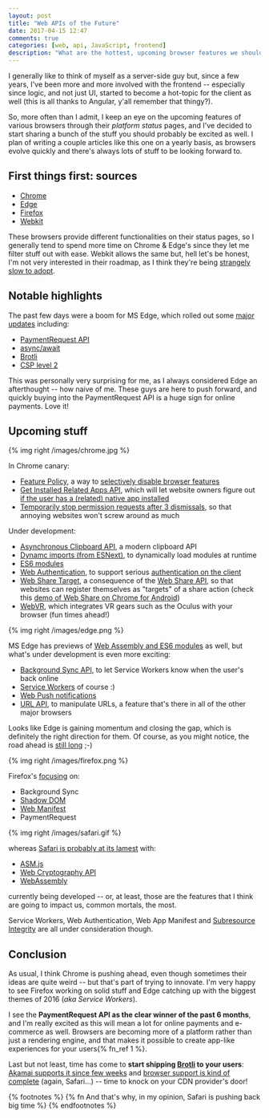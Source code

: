 ```yaml
---
layout: post
title: "Web APIs of the Future"
date: 2017-04-15 12:47
comments: true
categories: [web, api, JavaScript, frontend]
description: "What are the hottest, upcoming browser features we should be excited about?"
---
```


I generally like to think of myself as a server-side guy but, since a few
years, I've been more and more involved with the frontend -- especially
since logic, and not just UI, started to become a hot-topic for the client as
well (this is all thanks to Angular, y'all remember that thingy?).

So, more often than I admit, I keep an eye on the upcoming features of various
browsers through their *platform status* pages, and I've decided to start sharing
a bunch of the stuff you should probably be excited as well. I plan of writing
a couple articles like this one on a yearly basis, as browsers evolve quickly and
there's always lots of stuff to be looking forward to.

<!-- more -->

## First things first: sources

* [Chrome](https://www.chromestatus.com/features)
* [Edge](https://developer.microsoft.com/en-us/microsoft-edge/platform/status/)
* [Firefox](https://platform-status.mozilla.org/)
* [Webkit](https://webkit.org/status/)

These browsers provide different functionalities on their status pages, so I
generally tend to spend more time on Chrome & Edge's since they let me filter
stuff out with ease. Webkit allows the same but, hell let's be honest, I'm not
very interested in their roadmap, as I think they're being
[strangely slow to adopt](https://arstechnica.com/information-technology/2015/06/op-ed-safari-is-the-new-internet-explorer/).

## Notable highlights

The past few days were a boom for MS Edge, which rolled out some [major updates](https://blogs.windows.com/msedgedev/2017/04/11/introducing-edgehtml-15/?utm_content=buffer9f1e8&utm_medium=social&utm_source=twitter.com&utm_campaign=buffer#JYTlGJyKDuRVomoG.97)
including:

* [PaymentRequest API](https://developers.google.com/web/fundamentals/discovery-and-monetization/payment-request/)
* [async/await](https://developer.mozilla.org/en-US/docs/Web/JavaScript/Reference/Statements/async_function)
* [Brotli](https://github.com/google/brotli)
* [CSP level 2](https://www.w3.org/TR/CSP2/)

This was personally very surprising for me, as I always considered Edge an
afterthought -- how naive of me. These guys are here to push forward, and
quickly buying into the PaymentRequest API is a huge sign for online payments. Love it!

## Upcoming stuff

{% img right /images/chrome.jpg %}

In Chrome canary:

* [Feature Policy](https://www.chromestatus.com/features/5694225681219584), a way to [selectively disable browser features](https://wicg.github.io/feature-policy/)
* [Get Installed Related Apps API](https://www.chromestatus.com/features/5695378309513216),
which will let website owners figure out [if the user has a (related) native app installed](https://github.com/WICG/get-installed-related-apps/blob/master/EXPLAINER.md)
* [Temporarily stop permission requests after 3 dismissals](https://www.chromestatus.com/features/6443143280984064),
so that annoying websites won't screw around as much

Under development:

* [Asynchronous Clipboard API](https://www.chromestatus.com/features/5861289330999296),
a modern clipboard API
* [Dynamc imports (from ESNext)](https://www.chromestatus.com/features/5684934484164608),
to dynamically load modules at runtime
* [ES6 modules](https://www.chromestatus.com/features/5365692190687232)
* [Web Authentication](https://www.chromestatus.com/features/5669923372138496),
to support serious [authentication on the client](https://w3c.github.io/webauthn/)
* [Web Share Target](https://www.chromestatus.com/features/5662315307335680), a consequence of the [Web Share API](https://developers.google.com/web/updates/2016/10/navigator-share),
so that websites can register themselves as "targets" of a share action (check this [demo of Web Share on Chrome for Android](https://blog.hospodarets.com/demos/web-share-api/))
* [WebVR](https://www.chromestatus.com/features/4532810371039232), which integrates
VR gears such as the Oculus with your browser (fun times ahead!)

{% img right /images/edge.png %}

MS Edge has previews of [Web Assembly and ES6 modules](https://developer.microsoft.com/en-us/microsoft-edge/platform/status/?q=edge%3A%27Preview%20Release%27)
as well, but what's under development is even more exciting:

* [Background Sync API](https://developer.microsoft.com/en-us/microsoft-edge/platform/status/backgroundsyncapi/?q=edge%3A%27In%20Development%27),
to let Service Workers know when the user's back online
* [Service Workers](https://developer.microsoft.com/en-us/microsoft-edge/platform/status/serviceworker/?q=edge%3A%27In%20Development%27) of course :)
* [Web Push notifications](https://developer.microsoft.com/en-us/microsoft-edge/platform/status/pushapi/?q=edge%3A%27In%20Development%27)
* [URL API](https://developer.microsoft.com/en-us/microsoft-edge/platform/status/urlapi/?q=edge%3A%27In%20Development%27), to manipulate URLs, a feature that's there in all of the other major browsers

Looks like Edge is gaining momentum and closing the gap, which is definitely the
right direction for them. Of course, as you might notice, the road ahead is [still
long](https://developer.microsoft.com/en-us/microsoft-edge/platform/status/consoletable/?q=edge%3A%27Under%20Consideration%27) ;-)

{% img right /images/firefox.png %}

Firefox's [focusing](https://platform-status.mozilla.org/) on:

* Background Sync
* [Shadow DOM](https://developer.mozilla.org/en-US/docs/Web/Web_Components/Shadow_DOM)
* [Web Manifest](https://developer.mozilla.org/en-US/docs/Web/Manifest)
* PaymentRequest

{% img right /images/safari.gif %}

whereas [Safari is probably at its lamest](https://webkit.org/status/) with:

* [ASM.js](http://asmjs.org/)
* [Web Cryptography API](https://www.w3.org/TR/WebCryptoAPI/)
* [WebAssembly](http://webassembly.org/)

currently being developed -- or, at least, those are the features that I think
are going to impact us, common mortals, the most.

Service Workers, Web Authentication, Web App Manifest and [Subresource Integrity](https://developer.mozilla.org/en-US/docs/Web/Security/Subresource_Integrity)
are all under consideration though.

## Conclusion

As usual, I think Chrome is pushing ahead, even though sometimes their ideas are
quite weird -- but that's part of trying to innovate. I'm very happy to see
Firefox working on solid stuff and Edge catching up with the biggest themes of
2016 (*aka Service Workers*).

I see the **PaymentRequest API as the clear winner of the past 6 months**, and I'm
really excited as this will mean a lot for online payments and e-commerce as well.
Browsers are becoming more of a platform rather than just a rendering engine, and
that makes it possible to create app-like experiences for your users{% fn_ref 1 %}.

Last but not least, time has come to **start shipping [Brotli](https://github.com/google/brotli) to your users**:
[Akamai supports it since few weeks](https://community.akamai.com/thread/2956#comment-15758)
and [browser support is kind of complete](https://caniuse.com/#search=brotli) (again, Safari...)
-- time to knock on your CDN provider's door!


{% footnotes %}
  {% fn And that's why, in my opinion, Safari is pushing back big time %}
{% endfootnotes %}
